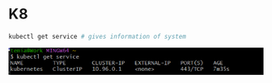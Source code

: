 # K8

```bash
kubectl get service # gives information of system
```
![alt text](../images/servicek8.png)
